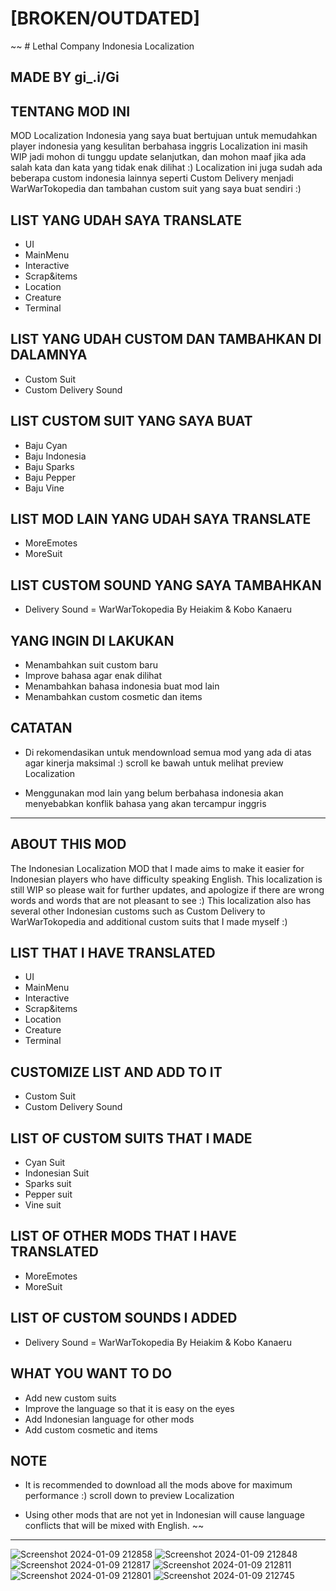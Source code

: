 # [BROKEN/OUTDATED] 
~~ # Lethal Company Indonesia Localization
## MADE BY gi_.i/Gi

## TENTANG MOD INI
MOD Localization Indonesia yang saya buat bertujuan untuk memudahkan player indonesia yang kesulitan berbahasa inggris
Localization ini masih WIP jadi mohon di tunggu update selanjutkan, dan mohon maaf jika ada salah kata dan kata yang tidak enak dilihat :)
Localization ini juga sudah ada beberapa custom indonesia lainnya seperti Custom Delivery menjadi WarWarTokopedia
dan tambahan custom suit yang saya buat sendiri :)

## LIST YANG UDAH SAYA TRANSLATE
- UI
- MainMenu
- Interactive
- Scrap&items
- Location
- Creature
- Terminal

## LIST YANG UDAH CUSTOM DAN TAMBAHKAN DI DALAMNYA
- Custom Suit
- Custom Delivery Sound

## LIST CUSTOM SUIT YANG SAYA BUAT
- Baju Cyan
- Baju Indonesia
- Baju Sparks
- Baju Pepper
- Baju Vine

## LIST MOD LAIN YANG UDAH SAYA TRANSLATE
- MoreEmotes
- MoreSuit

## LIST CUSTOM SOUND YANG SAYA TAMBAHKAN
- Delivery Sound = WarWarTokopedia By Heiakim & Kobo Kanaeru

## YANG INGIN DI LAKUKAN
- Menambahkan suit custom baru
- Improve bahasa agar enak dilihat
- Menambahkan bahasa indonesia buat mod lain
- Menambahkan custom cosmetic dan items

## CATATAN
- Di rekomendasikan untuk mendownload semua mod yang ada di atas agar kinerja maksimal :)
scroll ke bawah untuk melihat preview Localization

- Menggunakan mod lain yang belum berbahasa indonesia akan menyebabkan konflik bahasa yang akan tercampur inggris
-----------------------------------------------------------------------------------------------------------------------------------------------------------------------------------------------------------------------------

## ABOUT THIS MOD
The Indonesian Localization MOD that I made aims to make it easier for Indonesian players who have difficulty speaking English.
This localization is still WIP so please wait for further updates, and apologize if there are wrong words and words that are not pleasant to see :)
This localization also has several other Indonesian customs such as Custom Delivery to WarWarTokopedia
and additional custom suits that I made myself :)

## LIST THAT I HAVE TRANSLATED
- UI
- MainMenu
- Interactive
- Scrap&items
- Location
- Creature
- Terminal

## CUSTOMIZE LIST AND ADD TO IT
- Custom Suit
- Custom Delivery Sound

## LIST OF CUSTOM SUITS THAT I MADE
- Cyan Suit
- Indonesian Suit
- Sparks suit
- Pepper suit
- Vine suit

## LIST OF OTHER MODS THAT I HAVE TRANSLATED
- MoreEmotes
- MoreSuit

## LIST OF CUSTOM SOUNDS I ADDED
- Delivery Sound = WarWarTokopedia By Heiakim & Kobo Kanaeru

## WHAT YOU WANT TO DO
- Add new custom suits
- Improve the language so that it is easy on the eyes
- Add Indonesian language for other mods
- Add custom cosmetic and items

## NOTE
- It is recommended to download all the mods above for maximum performance :)
scroll down to preview Localization

- Using other mods that are not yet in Indonesian will cause language conflicts that will be mixed with English. ~~

-----------------------------------------------------------------------------------------------------------------------------------------------------------------------------------------------------------------------------

![Screenshot 2024-01-09 212858](https://github.com/Giiiiiiiiiiiii/LethalCompany-Indonesian/assets/131574222/6527047e-6a68-4969-bca2-e93f0e723978)
![Screenshot 2024-01-09 212848](https://github.com/Giiiiiiiiiiiii/LethalCompany-Indonesian/assets/131574222/c1d82596-25f6-40e9-9950-cfb36cfd3954)
![Screenshot 2024-01-09 212817](https://github.com/Giiiiiiiiiiiii/LethalCompany-Indonesian/assets/131574222/d1b8c9a6-c692-41aa-8530-ce4bd982bdd2)
![Screenshot 2024-01-09 212811](https://github.com/Giiiiiiiiiiiii/LethalCompany-Indonesian/assets/131574222/0155be53-03d6-4fa2-951c-4a70b3e48c76)
![Screenshot 2024-01-09 212801](https://github.com/Giiiiiiiiiiiii/LethalCompany-Indonesian/assets/131574222/319dee92-abdb-4109-bc09-5293daee9af0)
![Screenshot 2024-01-09 212745](https://github.com/Giiiiiiiiiiiii/LethalCompany-Indonesian/assets/131574222/b095389a-c583-4cb7-a6af-c0bfe71982e4)

